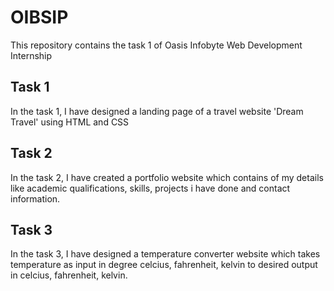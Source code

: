 # OIBSIP
This repository contains the task 1 of Oasis Infobyte Web Development Internship

## Task 1
In the task 1, I have designed a landing page of a travel website 'Dream Travel'
using HTML and CSS

## Task 2
In the task 2, I have created a portfolio website which contains of my details like academic qualifications,
skills, projects i have done and contact information.

## Task 3
In the task 3, I have designed a temperature converter website which takes temperature as input in 
degree celcius, fahrenheit, kelvin to desired output in celcius, fahrenheit, kelvin.

